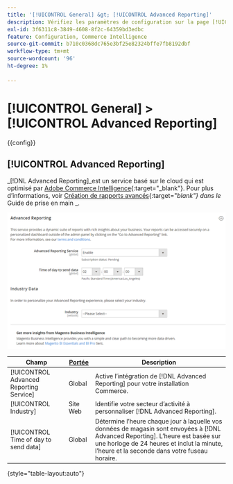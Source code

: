 ```yaml
---
title: '[!UICONTROL General] &gt; [!UICONTROL Advanced Reporting]'
description: Vérifiez les paramètres de configuration sur la page [!UICONTROL General] &gt; [!UICONTROL Advanced Reporting] de l’administrateur Commerce.
exl-id: 3f6311c8-3849-4608-8f2c-64359bd3edbc
feature: Configuration, Commerce Intelligence
source-git-commit: b710c0368dc765e3bf25e82324bffe7fb8192dbf
workflow-type: tm+mt
source-wordcount: '96'
ht-degree: 1%

---
```


# [!UICONTROL General] > [!UICONTROL Advanced Reporting]

{{config}}

## [!UICONTROL Advanced Reporting]

_[!DNL Advanced Reporting]_est un service basé sur le cloud qui est optimisé par [Adobe Commerce Intelligence][1]{:target=&quot;_blank&quot;}. Pour plus d’informations, voir [Création de rapports avancés][2]{:target=&quot;_blank&quot;} dans le_ Guide de prise en main _.

![Création de rapports avancés](./assets/advanced-reporting.png)<!-- zoom -->

<!-- [Advanced Reporting](https://docs.magento.com/user-guide/reports/advanced-reporting.html) -->

| Champ | [Portée](../../getting-started/websites-stores-views.md#scope-settings) | Description |
|--- |--- |--- |
| [!UICONTROL Advanced Reporting Service] | Global | Active l’intégration de [!DNL Advanced Reporting] pour votre installation Commerce. |
| [!UICONTROL Industry] | Site Web | Identifie votre secteur d’activité à personnaliser [!DNL Advanced Reporting]. |
| [!UICONTROL Time of day to send data] | Global | Détermine l’heure chaque jour à laquelle vos données de magasin sont envoyées à [!DNL Advanced Reporting]. L’heure est basée sur une horloge de 24 heures et inclut la minute, l’heure et la seconde dans votre fuseau horaire. |

{style="table-layout:auto"}

[1]: https://experienceleague.adobe.com/docs/commerce-business-intelligence/mbi/getting-started.html
[2]: https://experienceleague.adobe.com/docs/commerce-admin/start/reporting/business-intelligence.html#advanced-reporting
